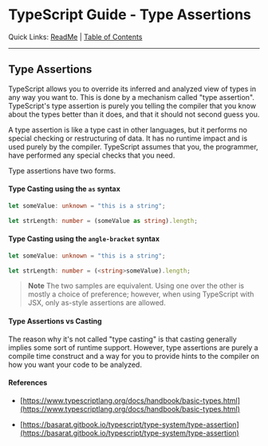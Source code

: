 # TypeScript Guide - Type Assertions
Quick Links: [ReadMe](../README.md) | [Table of Contents](./docs/00-index.md)

---

## Type Assertions

TypeScript allows you to override its inferred and analyzed view of types in any way you want to. This is done by a mechanism called "type assertion". TypeScript's type assertion is purely you telling the compiler that you know about the types better than it does, and that it should not second guess you.

A type assertion is like a type cast in other languages, but it performs no special checking or restructuring of data. It has no runtime impact and is used purely by the compiler. TypeScript assumes that you, the programmer, have performed any special checks that you need.

Type assertions have two forms.

#### Type Casting using the `as` syntax

```ts
let someValue: unknown = "this is a string";
 
let strLength: number = (someValue as string).length;
```

#### Type Casting using the `angle-bracket` syntax

```ts
let someValue: unknown = "this is a string";
 
let strLength: number = (<string>someValue).length;
```

> **Note**
The two samples are equivalent. Using one over the other is mostly a choice of preference; however, when using TypeScript with JSX, only as-style assertions are allowed.

#### Type Assertions vs Casting

The reason why it's not called "type casting" is that casting generally implies some sort of runtime support. However, type assertions are purely a compile time construct and a way for you to provide hints to the compiler on how you want your code to be analyzed.


#### References

 - [https://www.typescriptlang.org/docs/handbook/basic-types.html](https://www.typescriptlang.org/docs/handbook/basic-types.html)

 - [https://basarat.gitbook.io/typescript/type-system/type-assertion](https://basarat.gitbook.io/typescript/type-system/type-assertion)
